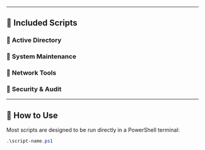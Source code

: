 
---

## 🧰 Included Scripts

### 🔹 Active Directory

### 🔹 System Maintenance

### 🔹 Network Tools

### 🔹 Security & Audit

---

## 🚀 How to Use

Most scripts are designed to be run directly in a PowerShell terminal:

```powershell
.\script-name.ps1
